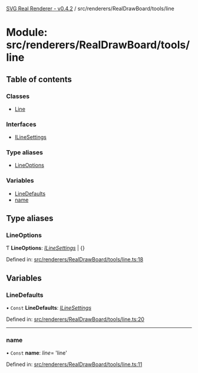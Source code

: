 [SVG Real Renderer - v0.4.2](../docs.md) / src/renderers/RealDrawBoard/tools/line

# Module: src/renderers/RealDrawBoard/tools/line

## Table of contents

### Classes

- [Line](../classes/src_renderers_realdrawboard_tools_line.line.md)

### Interfaces

- [ILineSettings](../interfaces/src_renderers_realdrawboard_tools_line.ilinesettings.md)

### Type aliases

- [LineOptions](src_renderers_realdrawboard_tools_line.md#lineoptions)

### Variables

- [LineDefaults](src_renderers_realdrawboard_tools_line.md#linedefaults)
- [name](src_renderers_realdrawboard_tools_line.md#name)

## Type aliases

### LineOptions

Ƭ **LineOptions**: [*ILineSettings*](../interfaces/src_renderers_realdrawboard_tools_line.ilinesettings.md) \| {}

Defined in: [src/renderers/RealDrawBoard/tools/line.ts:18](https://github.com/HarshKhandeparkar/svg-real-renderer/blob/2797013/src/renderers/RealDrawBoard/tools/line.ts#L18)

## Variables

### LineDefaults

• `Const` **LineDefaults**: [*ILineSettings*](../interfaces/src_renderers_realdrawboard_tools_line.ilinesettings.md)

Defined in: [src/renderers/RealDrawBoard/tools/line.ts:20](https://github.com/HarshKhandeparkar/svg-real-renderer/blob/2797013/src/renderers/RealDrawBoard/tools/line.ts#L20)

___

### name

• `Const` **name**: *line*= 'line'

Defined in: [src/renderers/RealDrawBoard/tools/line.ts:11](https://github.com/HarshKhandeparkar/svg-real-renderer/blob/2797013/src/renderers/RealDrawBoard/tools/line.ts#L11)
